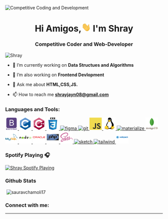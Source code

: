 ![Competitive Coding and Development](https://media-exp1.licdn.com/dms/image/C5616AQEjmey1_eTOgQ/profile-displaybackgroundimage-shrink_350_1400/0/1628605749256?e=1634169600&v=beta&t=pohpRldjFzWlRfDNsNLh8FOcbKMZfHS2YkU5xmPe0EA)

<h1 align="center">Hi Amigos,<img src="https://raw.githubusercontent.com/ABSphreak/ABSphreak/master/gifs/Hi.gif" width="30px" /> I'm Shray</h1>
<h3 align="center">Competitive Coder and Web-Developer</h3>

<p align="left"> <img src="https://komarev.com/ghpvc/?username=your-github-shray-jayn" alt="Shray" /> </p>

- 🔭 I’m currently working on **Data Structues and Algorithms**

- 🌱 I’m also working on **Frontend Devlopment**

- 💬 Ask me about **HTML,CSS,JS.**

- 📫 How to reach me **shrayjayn08@gmail.com**

<h3 align="left">Languages and Tools:</h3>
<p align="left"> <a href="https://getbootstrap.com" target="_blank"> <img src="https://raw.githubusercontent.com/devicons/devicon/master/icons/bootstrap/bootstrap-plain-wordmark.svg" alt="bootstrap" width="40" height="40"/> </a> <a href="https://www.cprogramming.com/" target="_blank"> <img src="https://raw.githubusercontent.com/devicons/devicon/master/icons/c/c-original.svg" alt="c" width="40" height="40"/> </a> <a href="https://www.w3schools.com/cpp/" target="_blank"> <img src="https://raw.githubusercontent.com/devicons/devicon/master/icons/cplusplus/cplusplus-original.svg" alt="cplusplus" width="40" height="40"/> </a> <a href="https://www.w3schools.com/css/" target="_blank"> <img src="https://raw.githubusercontent.com/devicons/devicon/master/icons/css3/css3-original-wordmark.svg" alt="css3" width="40" height="40"/> </a>  <a href="https://www.figma.com/" target="_blank"> <img src="https://www.vectorlogo.zone/logos/figma/figma-icon.svg" alt="figma" width="40" height="40"/> </a> </a> <a href="https://git-scm.com/" target="_blank"> <img src="https://www.vectorlogo.zone/logos/git-scm/git-scm-icon.svg" alt="git" width="40" height="40"/> </a> <a href="https://developer.mozilla.org/en-US/docs/Web/JavaScript" target="_blank"> <img src="https://raw.githubusercontent.com/devicons/devicon/master/icons/javascript/javascript-original.svg" alt="javascript" width="40" height="40"/> </a> <a href="https://www.linux.org/" target="_blank"> <img src="https://raw.githubusercontent.com/devicons/devicon/master/icons/linux/linux-original.svg" alt="linux" width="40" height="40"/> </a> <a href="https://materializecss.com/" target="_blank"> <img src="https://raw.githubusercontent.com/prplx/svg-logos/5585531d45d294869c4eaab4d7cf2e9c167710a9/svg/materialize.svg" alt="materialize" width="40" height="40"/> </a> <a href="https://www.mongodb.com/" target="_blank"> <img src="https://raw.githubusercontent.com/devicons/devicon/master/icons/mongodb/mongodb-original-wordmark.svg" alt="mongodb" width="40" height="40"/> </a> <a href="https://www.mysql.com/" target="_blank"> <img src="https://raw.githubusercontent.com/devicons/devicon/master/icons/mysql/mysql-original-wordmark.svg" alt="mysql" width="40" height="40"/> </a> <a href="https://nodejs.org" target="_blank"> <img src="https://raw.githubusercontent.com/devicons/devicon/master/icons/nodejs/nodejs-original-wordmark.svg" alt="nodejs" width="40" height="40"/> </a> <a href="https://www.oracle.com/" target="_blank"> <img src="https://raw.githubusercontent.com/devicons/devicon/master/icons/oracle/oracle-original.svg" alt="oracle" width="40" height="40"/> </a> <a href="https://www.php.net" target="_blank"> <img src="https://raw.githubusercontent.com/devicons/devicon/master/icons/php/php-original.svg" alt="php" width="40" height="40"/> <a href="https://sass-lang.com" target="_blank"> <img src="https://raw.githubusercontent.com/devicons/devicon/master/icons/sass/sass-original.svg" alt="sass" width="40" height="40"/> </a> <a href="https://www.sketch.com/" target="_blank"> <img src="https://www.vectorlogo.zone/logos/sketchapp/sketchapp-icon.svg" alt="sketch" width="40" height="40"/> </a> <a href="https://tailwindcss.com/" target="_blank"> <img src="https://www.vectorlogo.zone/logos/tailwindcss/tailwindcss-icon.svg" alt="tailwind" width="40" height="40"/> </a> <a href="https://webpack.js.org" target="_blank"> <img src="https://raw.githubusercontent.com/devicons/devicon/d00d0969292a6569d45b06d3f350f463a0107b0d/icons/webpack/webpack-original-wordmark.svg" alt="webpack" width="40" height="40"/> </a>  </p>

<h3 id="spotify-playing-">Spotify Playing 🎧</h3>
<p>
  <a href="https://open.spotify.com/user/wcw78odmotfxhv9g0mivw2q2b">
   <img src="https://spotify-now-playing-sauravchamoli17.vercel.app/api/spotify-playing" alt="Shray Spotify Playing" width="350" />
  </a>
</p>

<h3 align="left">Github Stats </h3>
<p>&nbsp;<img align="center" src="https://github-readme-stats.vercel.app/api?username=sauravchamoli17&show_icons=true&locale=en" alt="sauravchamoli17" /></p>



<h3 align="left">Connect with me:</h3>
<p align="center">


</p>

-----


